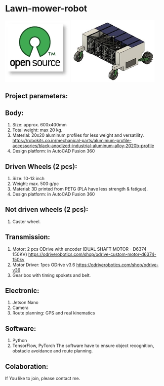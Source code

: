 # Lawn-mower-robot
![alt text](https://github.com/steger123/Lawn-mower-robot/blob/master/pics/openLogo.png)
![alt text](https://github.com/steger123/Lawn-mower-robot/blob/master/pics/weeding%20robot%20small.jpg)

## Project parameters:

## Body:
1. Size: approx. 600x400mm
2. Total weight: max 20 kg.
3. Material: 20x20 aluminum profiles for less weight and versatility.
https://robokits.co.in/mechanical-parts/aluminium-profile-accessories/black-anodized-industrial-aluminum-alloy-2020b-profile
4.	Design platform: in AutoCAD Fusion 360

## Driven Wheels (2 pcs):
1.	Size: 10-13 inch
2.	Weight: max. 500 g/pc
3.	Material: 3D printed from PETG (PLA have less strength & fatigue).
4.	Design platform: in AutoCAD Fusion 360

## Not driven wheels (2 pcs):
1.	Caster wheel.

## Transmission:
1.	Motor: 2 pcs ODrive with encoder (DUAL SHAFT MOTOR - D6374 150KV)
https://odriverobotics.com/shop/odrive-custom-motor-d6374-150kv
2.	Motor Driver: 1pcs ODrive v3.6
https://odriverobotics.com/shop/odrive-v36
3.	Gear box with timing spokets and belt.

## Electronic:
1.	Jetson Nano
2.  Camera
3.	Route planning: GPS and real kinematics

## Software:
1. Python
2. TensorFlow, PyTorch
The software have to ensure object recognition, obstacle avoidance and route planning.

## Colaboration:
If You like to join, please contact me.
